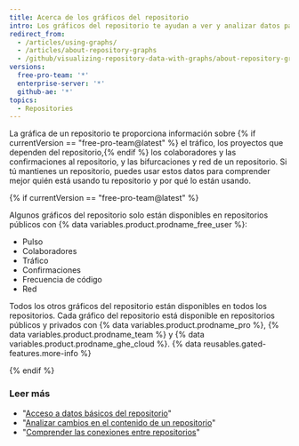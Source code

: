 ```yaml
---
title: Acerca de los gráficos del repositorio
intro: Los gráficos del repositorio te ayudan a ver y analizar datos para tu repositorio.
redirect_from:
  - /articles/using-graphs/
  - /articles/about-repository-graphs
  - /github/visualizing-repository-data-with-graphs/about-repository-graphs
versions:
  free-pro-team: '*'
  enterprise-server: '*'
  github-ae: '*'
topics:
  - Repositories
---
```


La gráfica de un repositorio te proporciona información sobre {% if currentVersion == "free-pro-team@latest" %} el tráfico, los proyectos que dependen del repositorio,{% endif %} los colaboradores y las confirmaciones al repositorio, y las bifurcaciones y red de un repositorio. Si tú mantienes un repositorio, puedes usar estos datos para comprender mejor quién está usando tu repositorio y por qué lo están usando.

{% if currentVersion == "free-pro-team@latest" %}

Algunos gráficos del repositorio solo están disponibles en repositorios públicos con {% data variables.product.prodname_free_user %}:
- Pulso
- Colaboradores
- Tráfico
- Confirmaciones
- Frecuencia de código
- Red

Todos los otros gráficos del repositorio están disponibles en todos los repositorios. Cada gráfico del repositorio está disponible en repositorios públicos y privados con {% data variables.product.prodname_pro %}, {% data variables.product.prodname_team %} y {% data variables.product.prodname_ghe_cloud %}. {% data reusables.gated-features.more-info %}

{% endif %}

### Leer más

- "[Acceso a datos básicos del repositorio](/articles/accessing-basic-repository-data)"
- "[Analizar cambios en el contenido de un repositorio](/articles/analyzing-changes-to-a-repository-s-content)"
- "[Comprender las conexiones entre repositorios](/articles/understanding-connections-between-repositories)"
